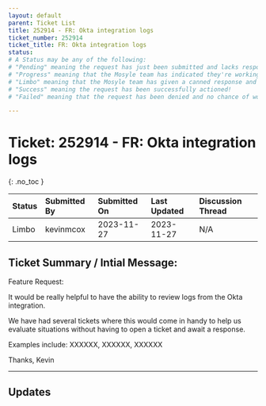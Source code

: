 ```yaml
---
layout: default
parent: Ticket List
title: 252914 - FR: Okta integration logs
ticket_number: 252914
ticket_title: FR: Okta integration logs
status: 
# A Status may be any of the following:
# "Pending" meaning the request has just been submitted and lacks response.
# "Progress" meaning that the Mosyle team has indicated they're working on it.
# "Limbo" meaning that the Mosyle team has given a canned response and the request has been closed without much of a followup.
# "Success" meaning the request has been successfully actioned!
# "Failed" meaning that the request has been denied and no chance of working on it 😔

---
```


# Ticket: 252914 - FR: Okta integration logs
{: .no_toc }
  
| Status | Submitted By | Submitted On | Last Updated | Discussion Thread |
|:---|:---|:---|:---|:---|
| Limbo | kevinmcox | 2023-11-27 | 2023-11-27 | N/A |

## Ticket Summary / Intial Message:

Feature Request:

It would be really helpful to have the ability to review logs from the Okta integration.

We have had several tickets where this would come in handy to help us evaluate situations without having to open a ticket and await a response.

Examples include: XXXXXX, XXXXXX, XXXXXX

Thanks,
Kevin

---

## Updates

<!-- 
Please do descending order for recency, oldest -> most recent
Replace line breaks with <br><br> tags

Quick template:

### Date YYYY-MM-DD

|From: | Mosyle Support |
|:---|:---|
|| *Paragraph 1<br><br>Paragraph 2<br><br>Paragraph 3<br><br>.* |

-->
